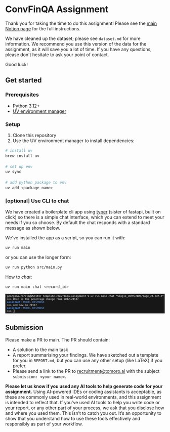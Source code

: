 # ConvFinQA Assignment


Thank you for taking the time to do this assignment! Please see the [main Notion page](https://tomoroai.notion.site/Technical-Assignment-1fa0de3387ea80debb36cda4ae41e93d) for the full instructions. 


We have cleaned up the dataset; please see `dataset.md` for more information. We recommend you use this version of the data for the assignment, as it will save you a lot of time. If you have any questions, please don't hesitate to ask your point of contact. 


Good luck! 

## Get started
### Prerequisites
- Python 3.12+
- [UV environment manager](https://docs.astral.sh/uv/getting-started/installation/)

### Setup
1. Clone this repository
2. Use the UV environment manager to install dependencies:

```bash
# install uv
brew install uv

# set up env
uv sync

# add python package to env
uv add <package_name>
```

### [optional] Use CLI to chat

We have created a boilerplate cli app using [typer](https://typer.tiangolo.com/) (sister of fastapi, built on click) so there is a simple chat interface, which you can extend to meet your needs if you so choose.  By default the chat responds with a standard message as shown below.


We've installed the app as a script, so you can run it with:
```bash 
uv run main
```
or you can use the longer form:
```bash
uv run python src/main.py
```

How to *chat*:
```bash
uv run main chat <record_id> 
```
[![Chat](figures/chat_example.png)](figures/chat.png)  

## Submission 
Please make a PR to main. The PR should contain: 


- A solution to the main task
- A report summarising your findings. We have sketched out a template for you in `REPORT.md`, but you can use any other setup (like LaTeX) if you prefer.
- Please send a link to the PR to [recruitment@tomoro.ai](mailto:recruitment@tomoro.ai) with the subject `submission: <your name>`.



**Please let us know if you used any AI tools to help generate code for your assignment.**
Using AI-powered IDEs or coding assistants is acceptable, as these are commonly used in real-world environments, and this assignment is intended to reflect that. If you’ve used AI tools to help you write code or your report, or any other part of your process, we ask that you disclose how and where you used them. This isn’t to catch you out. It’s an opportunity to show that you understand how to use these tools effectively and responsibly as part of your workflow.

